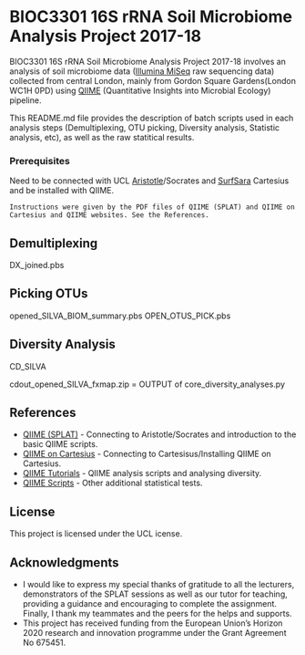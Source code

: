 # BIOC3301 16S rRNA Soil Microbiome Analysis Project 2017-18

BIOC3301 16S rRNA Soil Microbiome Analysis Project 2017-18 involves an analysis of soil microbiome data ([Illumina MiSeq](https://www.illumina.com/systems/sequencing-platforms/miseq.html) raw sequencing data) collected from central London, mainly from Gordon Square Gardens(London WC1H 0PD) using [QIIME](http://qiime.org/) (Quantitative Insights into Microbial Ecology) pipeline.

This README.md file provides the description of batch scripts used in each analysis steps (Demultiplexing, OTU picking, Diversity analysis, Statistic analysis, etc), as well as the raw statitical results.

### Prerequisites

Need to be connected with UCL [Aristotle](https://wiki.rc.ucl.ac.uk/wiki/RC_Systems#Aristotle)/Socrates and [SurfSara](https://www.surf.nl/en/about-surf/subsidiaries/surfsara/) Cartesius and be installed with QIIME. 

```
Instructions were given by the PDF files of QIIME (SPLAT) and QIIME on Cartesius and QIIME websites. See the References.
```

## Demultiplexing

DX_joined.pbs

## Picking OTUs

opened_SILVA_BIOM_summary.pbs
OPEN_OTUS_PICK.pbs

## Diversity Analysis

CD_SILVA

cdout_opened_SILVA_fxmap.zip = OUTPUT of core_diversity_analyses.py

## References

* [QIIME (SPLAT)](https://moodle.ucl.ac.uk/pluginfile.php/4487589/mod_resource/content/1/qiime.pdf) - Connecting to Aristotle/Socrates and introduction to the basic QIIME scripts.
* [QIIME on Cartesius](https://moodle.ucl.ac.uk/pluginfile.php/4639011/mod_resource/content/1/Exercise%20Guidelines%20-%20Qiime%20on%20Cartesius.pdf) - Connecting to Cartesisus/Installing QIIME on Cartesius.
* [QIIME Tutorials](http://qiime.org/tutorials/index.html/) - QIIME analysis scripts and analysing diversity.
* [QIIME Scripts](http://qiime.org/scripts/index.html) - Other additional statistical tests.

## License

This project is licensed under the UCL icense.

## Acknowledgments

* I would like to express my special thanks of gratitude to all the lecturers, demonstrators of the SPLAT sessions as well as our tutor for teaching, providing a guidance and encouraging to complete the assignment. Finally, I thank my teammates and the peers for the helps and supports.
* This project has received funding from the European Union’s Horizon 2020 research and innovation
programme under the Grant Agreement No 675451.


